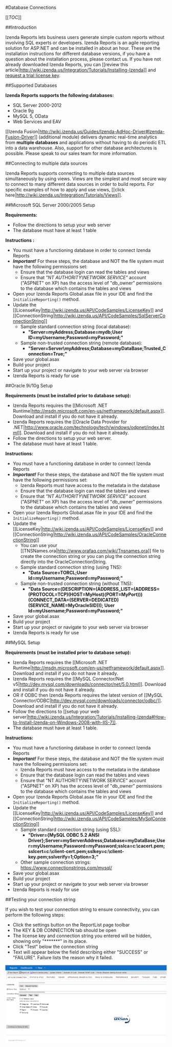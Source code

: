 #Database Connections

[[_TOC_]]

##Introduction

Izenda Reports lets business users generate simple custom reports without involving SQL experts or developers. Izenda Reports is an agile reporting solution for ASP.NET and can be installed in about an hour. These are the installation instructions for different database versions, if you have a question about the installation process, please contact us. If you have not already downloaded Izenda Reports, you can [[review this article|http://wiki.izenda.us/Integration/Tutorials/Installing-Izenda]] and [request a trial license key](mailto:sales@izenda.com).

##Supported Databases

**Izenda Reports supports the following databases:**

* SQL Server 2000-2012
* Oracle 9g
* MySQL 5, OData
* Web Services and EAV

[[Izenda Fusion|http://wiki.izenda.us/Guides/Izenda-AdHoc-Driver#Izenda-Fusion-Driver]] (additional module) delivers dynamic real-time analytics from **multiple databases** and applications without having to do periodic ETL into a data warehouse. Also, support for other database architectures is possible. Please speak to our sales team for more information.

##Connecting to multiple data sources

Izenda Reports supports connecting to multiple data sources simultaneously by using views. Views are the simplest and most secure way to connect to many different data sources in order to build reports. For specific examples of how to apply and use views, [[click here|http://wiki.izenda.us/Integration/Tutorials/Views]].

##Microsoft SQL Server 2000/2005 Setup

**Requirements:**

* Follow the directions to setup your web server
* The database must have at least 1 table

**Instructions :**

* You must have a functioning database in order to connect Izenda Reports
* _**Important!**_ For these steps, the database and NOT the file system must have the following permissions set:
  * Ensure that the database login can read the tables and views
  * Ensure that _"NT AUTHORITY\NETWORK SERVICE"_ account ("ASPNET" on XP) has the access level of "db_owner" permissions to the database which contains the tables and views
* Open your Izenda Reports Global.asax file in your IDE and find the ``InitializeReporting()`` method.
* Update the [[LicenseKey|http://wiki.izenda.us/API/CodeSamples/LicenseKey]] and [[ConnectionString|http://wiki.izenda.us/API/CodeSamples/SqlServerConnectionString]] 
  * Sample standard connection string (local database):
    * **"Server=myAddress;Database=mydb;User ID=myUsername;Password=myPassword;"**
  * Sample non-trusted connection string (remote database):
    * **"Server=Server\myAddress;Database=myDataBase;Trusted_Connection=True;"**
* Save your global.asax 
* Build your project
* Start up your project or navigate to your web server via browser
* Izenda Reports is ready for use

##Oracle 9i/10g Setup

**Requirements (must be installed prior to database setup):**

* Izenda Reports requires the [[Microsoft .NET Runtime|http://msdn.microsoft.com/en-us/netframework/default.aspx]]. Download and install if you do not have it already.
* Izenda Reports requires the [[Oracle Data Provider for .NET|http://www.oracle.com/technology/tech/windows/odpnet/index.html]]. Download and install if you do not have it already.
* Follow the directions to setup your web server.
* The database must have at least 1 table.

**Instructions:**

* You must have a functioning database in order to connect Izenda Reports
* _**Important!**_ For these steps, the database and NOT the file system must have the following permissions set:
  * Izenda Reports must have access to the metadata in the database
  * Ensure that the database login can read the tables and views
  * Ensure that _"NT AUTHORITY\NETWORK SERVICE"_ account ("ASPNET" on XP) has the access level of "db_owner" permissions to the database which contains the tables and views
* Open your Izenda Reports Global.asax file in your IDE and find the ``InitializeReporting()`` method.
* Update the [[LicenseKey|http://wiki.izenda.us/API/CodeSamples/LicenseKey]] and [[ConnectionString|http://wiki.izenda.us/API/CodeSamples/OracleConnectionString]] 
  * You can use your [[TNSNames.ora|http://www.orafaq.com/wiki/Tnsnames.ora]] file to create the connection string or you can plug the connection string directly into the OracleConnectionString.
  * Sample standard connection string (using TNS):
    * **"Data Source=TORCL;User Id=myUsername;Password=myPassword;"**
  * Sample non-trusted connection string (without TNS):
    * **"Data Source=(DESCRIPTION=(ADDRESS_LIST=(ADDRESS=(PROTOCOL=TCP)(HOST=MyHost)(PORT=MyPort)))(CONNECT_DATA=(SERVER=DEDICATED)(SERVICE_NAME=MyOracleSID)));
User Id=myUsername;Password=myPassword;"**
* Save your global.asax 
* Build your project
* Start up your project or navigate to your web server via browser
* Izenda Reports is ready for use

##MySQL Setup

**Requirements (must be installed prior to database setup):**

* Izenda Reports requires the [[Microsoft .NET Runtime|http://msdn.microsoft.com/en-us/netframework/default.aspx]]. Download and install if you do not have it already.
* Izenda Reports requires the [[MySQL Connector/Net v5|http://dev.mysql.com/downloads/connector/net/5.0.html]]. Download and install if you do not have it already.
* OR if ODBC then Izenda Reports requires the latest version of [[MySQL Connector/ODBC|http://dev.mysql.com/downloads/connector/odbc/]]. Download and install if you do not have it already.
* Follow the directions to [[setup your web server|http://wiki.izenda.us/Integration/Tutorials/Installing-Izenda#How-to-Install-Izenda-on-Windows-2008-with-IIS-7]].
* The database must have at least 1 table.

**Instructions:**

* You must have a functioning database in order to connect Izenda Reports
* _**Important!**_ For these steps, the database and NOT the file system must have the following permissions set:
  * Izenda Reports must have access to the metadata in the database
  * Ensure that the database login can read the tables and views
  * Ensure that "NT AUTHORITY\NETWORK SERVICE" account ("ASPNET" on XP) has the access level of "db_owner" permissions to the database which contains the tables and views
* Open your Izenda Reports Global.asax file in your IDE and find the ``InitializeReporting()`` method.
* Update the [[LicenseKey|http://wiki.izenda.us/API/CodeSamples/LicenseKey]] and [[ConnectionString|http://wiki.izenda.us/API/CodeSamples/MySqlConnectionString]] 
  * Sample standard connection string (using SSL):
    * **"Driver={MySQL ODBC 5.2 ANSI Driver};Server=myServerAddress;Database=myDataBase;User=myUsername;Password=myPassword;sslca=c:\cacert.pem;sslcert=c:\client-cert.pem;sslkey=c:\client-key.pem;sslverify=1;Option=3;"**
  * Other sample connection strings: https://www.connectionstrings.com/mysql/
* Save your global.asax 
* Build your project
* Start up your project or navigate to your web server via browser
* Izenda Reports is ready for use

##Testing your connection string

If you wish to test your connection string to ensure connectivity, you can perform the following steps:

* Click the settings button on the ReportList page toolbar
* The KEY & DB CONNECTION tab should be open
* The license key and connection string you entered will be hidden, showing only "*******" in its place.
* Click "Test" below the connection string 
* Text will appear below the field describing either "SUCCESS" or "FAILURE". Failure lists the reason why it failed.

![](/Integration/Tutorials/connect-to-the-database/settings_aspx.png)